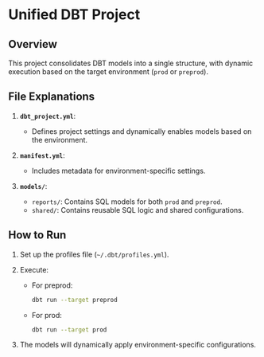# Unified DBT Project

## Overview
This project consolidates DBT models into a single structure, with dynamic execution based on the target environment (`prod` or `preprod`).

## File Explanations
1. **`dbt_project.yml`**:
   - Defines project settings and dynamically enables models based on the environment.

2. **`manifest.yml`**:
   - Includes metadata for environment-specific settings.

3. **`models/`**:
   - `reports/`: Contains SQL models for both `prod` and `preprod`.
   - `shared/`: Contains reusable SQL logic and shared configurations.

## How to Run
1. Set up the profiles file (`~/.dbt/profiles.yml`).
2. Execute:
   - For preprod:
     ```bash
     dbt run --target preprod
     ```
   - For prod:
     ```bash
     dbt run --target prod
     ```

3. The models will dynamically apply environment-specific configurations.
